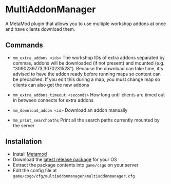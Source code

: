 # MultiAddonManager

A MetaMod plugin that allows you to use multiple workshop addons at once and have clients download them.

## Commands
- `mm_extra_addons <ids>`
The workshop IDs of extra addons separated by commas, addons will be downloaded (if not present) and mounted (e.g. "3090239773,3070231528").
Because the download can take time, it's advised to have the addon ready before running maps so content can be precached.
If you edit this during a map, you must change map so clients can also get the new addons

- `mm_extra_addons_timeout <seconds>` How long until clients are timed out in between connects for extra addons

- `mm_download_addon <id>` Download an addon manually
- `mm_print_searchpaths` Print all the search paths currently mounted by the server
## Installation

- Install [Metamod](https://cs2.poggu.me/metamod/installation/)
- Download the [latest release package](https://github.com/Source2ZE/MultiAddonManager/releases/latest) for your OS
- Extract the package contents into `game/csgo` on your server
- Edit the config file at `game/csgo/cfg/multiaddonmanager/multiaddonmanager.cfg`
